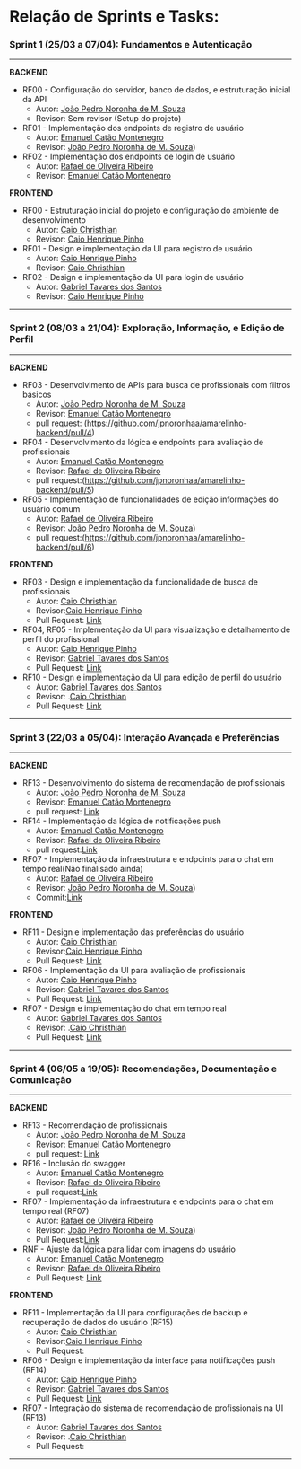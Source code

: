 # Relação de Sprints e Tasks:


### Sprint 1 (25/03 a 07/04): Fundamentos e Autenticação
---
<b>BACKEND</b>
- RF00 - Configuração do servidor, banco de dados, e estruturação inicial da API
  - Autor: [João Pedro Noronha de M. Souza](https://github.com/jpnoronhaa)
  - Revisor: Sem revisor (Setup do projeto)
- RF01 - Implementação dos endpoints de registro de usuário
  - Autor: [Emanuel Catão Montenegro](https://github.com/emanuelcatao)
  - Revisor: [João Pedro Noronha de M. Souza](https://github.com/jpnoronhaa))
- RF02 - Implementação dos endpoints de login de usuário
  - Autor: [Rafael de Oliveira Ribeiro](https://github.com/rafaeld74)
  - Revisor: [Emanuel Catão Montenegro](https://github.com/emanuelcatao)

<b>FRONTEND</b>
- RF00 - Estruturação inicial do projeto e configuração do ambiente de desenvolvimento
  - Autor: [Caio Christhian](https://github.com/CaioChristhian)
  - Revisor: [Caio Henrique Pinho](https://github.com/CaioHPS3)
- RF01 - Design e implementação da UI para registro de usuário
  - Autor: [Caio Henrique Pinho](https://github.com/CaioHPS3)
  - Revisor: [Caio Christhian](https://github.com/CaioChristhian)
- RF02 - Design e implementação da UI para login de usuário
  - Autor: [Gabriel Tavares dos Santos](https://github.com/Dev-Gabu)
  - Revisor: [Caio Henrique Pinho](https://github.com/CaioHPS3)
---

### Sprint 2 (08/03 a 21/04): Exploração, Informação, e Edição de Perfil
---
<b>BACKEND</b>
- RF03 - Desenvolvimento de APIs para busca de profissionais com filtros básicos
  - Autor: [João Pedro Noronha de M. Souza](https://github.com/jpnoronhaa)
  - Revisor: [Emanuel Catão Montenegro](https://github.com/emanuelcatao)
  - pull request: (https://github.com/jpnoronhaa/amarelinho-backend/pull/4)
- RF04 - Desenvolvimento da lógica e endpoints para avaliação de profissionais
  - Autor: [Emanuel Catão Montenegro](https://github.com/emanuelcatao)
  - Revisor: [Rafael de Oliveira Ribeiro](https://github.com/rafaeld74)
  - pull request:(https://github.com/jpnoronhaa/amarelinho-backend/pull/5)
- RF05 - Implementação de funcionalidades de edição informações do usuário comum
  - Autor: [Rafael de Oliveira Ribeiro](https://github.com/rafaeld74)
  - Revisor: [João Pedro Noronha de M. Souza](https://github.com/jpnoronhaa))
  - pull request:(https://github.com/jpnoronhaa/amarelinho-backend/pull/6)

<b>FRONTEND</b>
- RF03 - Design e implementação da funcionalidade de busca de profissionais
  - Autor: [Caio Christhian](https://github.com/CaioChristhian)
  - Revisor:[Caio Henrique Pinho](https://github.com/CaioHPS3)
  - Pull Request: [Link](https://github.com/CaioChristhian/amarelinho-mobile/commit/6c21ccd17c7d6f577bf8f107e4dd08c664ef736a)
- RF04, RF05 - Implementação da UI para visualização e detalhamento de perfil do profissional 
  - Autor: [Caio Henrique Pinho](https://github.com/CaioHPS3)
  - Revisor: [Gabriel Tavares dos Santos](https://github.com/Dev-Gabu)
  - Pull Request: [Link](https://github.com/CaioChristhian/amarelinho-mobile/commit/e4a62117911c00d084434f8ab2811546057e407a)
- RF10 - Design e implementação da UI para edição de perfil do usuário
  - Autor: [Gabriel Tavares dos Santos](https://github.com/Dev-Gabu)
  - Revisor: .[Caio Christhian](https://github.com/CaioChristhian)
  - Pull Request: [Link](https://github.com/CaioChristhian/amarelinho-mobile/commit/53077bac51bb84b8708d4102542372523226030a)
---
### Sprint 3 (22/03 a 05/04): Interação Avançada e Preferências
---
<b>BACKEND</b>
- RF13 - Desenvolvimento do sistema de recomendação de profissionais 
  - Autor: [João Pedro Noronha de M. Souza](https://github.com/jpnoronhaa)
  - Revisor: [Emanuel Catão Montenegro](https://github.com/emanuelcatao)
  - pull request: [Link]()
- RF14 - Implementação da lógica de notificações push 
  - Autor: [Emanuel Catão Montenegro](https://github.com/emanuelcatao)
  - Revisor: [Rafael de Oliveira Ribeiro](https://github.com/rafaeld74)
  - pull request:[Link](https://github.com/jpnoronhaa/amarelinho-backend/pull/5)
- RF07 - Implementação da infraestrutura e endpoints para o chat em tempo real(Não finalisado ainda)
  - Autor: [Rafael de Oliveira Ribeiro](https://github.com/rafaeld74)
  - Revisor: [João Pedro Noronha de M. Souza](https://github.com/jpnoronhaa))
  - Commit:[Link](https://github.com/jpnoronhaa/amarelinho-backend/commit/9f66acccd90089be92ea6219049ef365c0c2e2e2)
 
<b>FRONTEND</b>
- RF11 - Design e implementação das preferências do usuário
  - Autor: [Caio Christhian](https://github.com/CaioChristhian)
  - Revisor:[Caio Henrique Pinho](https://github.com/CaioHPS3)
  - Pull Request: [Link](https://github.com/CaioChristhian/amarelinho-mobile/pull/12)
- RF06 - Implementação da UI para avaliação de profissionais 
  - Autor: [Caio Henrique Pinho](https://github.com/CaioHPS3)
  - Revisor: [Gabriel Tavares dos Santos](https://github.com/Dev-Gabu)
  - Pull Request: [Link](https://github.com/CaioChristhian/amarelinho-mobile/commit/2048241b630059dcbfce00b94eefad62d565c49a)
- RF07 - Design e implementação do chat em tempo real
  - Autor: [Gabriel Tavares dos Santos](https://github.com/Dev-Gabu)
  - Revisor: .[Caio Christhian](https://github.com/CaioChristhian)
  - Pull Request: [Link](https://github.com/CaioChristhian/amarelinho-mobile/commit/e5354b30a6834714fdb02a51683509152cff0b98)
---
### Sprint 4 (06/05 a 19/05): Recomendações, Documentação e Comunicação
---

<b>BACKEND</b>
- RF13 - Recomendação de profissionais 
  - Autor: [João Pedro Noronha de M. Souza](https://github.com/jpnoronhaa)
  - Revisor: [Emanuel Catão Montenegro](https://github.com/emanuelcatao)
  - pull request: [Link](https://github.com/jpnoronhaa/amarelinho-backend/pull/10)
- RF16 - Inclusão do swagger
  - Autor: [Emanuel Catão Montenegro](https://github.com/emanuelcatao)
  - Revisor: [Rafael de Oliveira Ribeiro](https://github.com/rafaeld74)
  - pull request:[Link](https://github.com/jpnoronhaa/amarelinho-backend/pull/11)
- RF07 - Implementação da infraestrutura e endpoints para o chat em tempo real (RF07)
  - Autor: [Rafael de Oliveira Ribeiro](https://github.com/rafaeld74)
  - Revisor: [João Pedro Noronha de M. Souza](https://github.com/jpnoronhaa))
  - Pull Request:[Link](https://github.com/jpnoronhaa/amarelinho-backend/pull/9)
- RNF - Ajuste da lógica para lidar com imagens do usuário
  - Autor: [Emanuel Catão Montenegro](https://github.com/emanuelcatao)
  - Revisor: [Rafael de Oliveira Ribeiro](https://github.com/rafaeld74)
  - Pull Request: [Link](https://github.com/jpnoronhaa/amarelinho-backend/pull/8)
    
<b>FRONTEND</b>
- RF11 - Implementação da UI para configurações de backup e recuperação de dados do usuário (RF15) 
  - Autor: [Caio Christhian](https://github.com/CaioChristhian)
  - Revisor:[Caio Henrique Pinho](https://github.com/CaioHPS3)
  - Pull Request:
- RF06 - Design e implementação da interface para notificações push (RF14)
  - Autor: [Caio Henrique Pinho](https://github.com/CaioHPS3)
  - Revisor: [Gabriel Tavares dos Santos](https://github.com/Dev-Gabu)
  - Pull Request: [Link](https://github.com/CaioChristhian/amarelinho-mobile/commit/2048241b630059dcbfce00b94eefad62d565c49a)
- RF07 - Integração do sistema de recomendação de profissionais na UI (RF13)
  - Autor: [Gabriel Tavares dos Santos](https://github.com/Dev-Gabu)
  - Revisor: .[Caio Christhian](https://github.com/CaioChristhian)
  - Pull Request:
---
